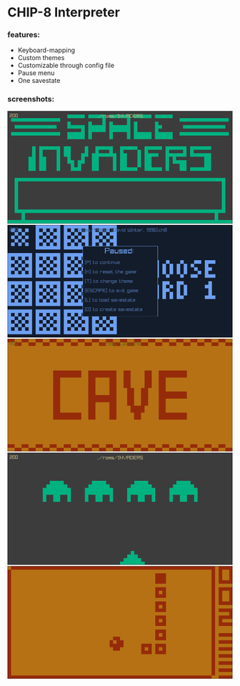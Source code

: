 # CHIP-8 Interpreter
### features:
- Keyboard-mapping
- Custom themes
- Customizable through config file
- Pause menu
- One savestate

### screenshots:
![](screenshots/screenshot_2024-10-13_18-43-09.png)
![](screenshots/screenshot_2024-10-13_18-44-33.png)
![](screenshots/screenshot_2024-10-13_18-42-33.png)
![](screenshots/screenshot_2024-10-13_18-43-30.png)
![](screenshots/screenshot_2024-10-13_18-45-29.png)
